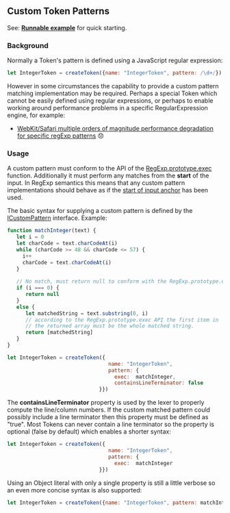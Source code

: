 ## Custom Token Patterns

See: [**Runnable example**](../examples/lexer/custom_patterns/custom_patterns.js) for quick starting.

### Background
Normally a Token's pattern is defined using a JavaScript regular expression:

```JavaScript
let IntegerToken = createToken({name: "IntegerToken", pattern: /\d+/})
```
 
However in some circumstances the capability to provide a custom pattern matching implementation may be required. 
Perhaps a special Token which cannot be easily defined using regular expressions, or perhaps
to enable working around performance problems in a specific RegularExpression engine, for example:

* [WebKit/Safari multiple orders of magnitude performance degradation for specific regExp patterns](https://bugs.webkit.org/show_bug.cgi?id=152578) 😞 


### Usage
A custom pattern must conform to the API of the [RegExp.prototype.exec](https://developer.mozilla.org/en-US/docs/Web/JavaScript/Reference/Global_Objects/RegExp/exec)
function. Additionally it must perform any matches from the **start** of the input. In RegExp semantics this means
that any custom pattern implementations should behave as if the [start of input anchor](http://www.rexegg.com/regex-anchors.html#caret) 
has been used.


The basic syntax for supplying a custom pattern is defined by the [ICustomPattern](http://sap.github.io/chevrotain/documentation/0_20_0/interfaces/icustompattern.html) interface.
Example:

```JavaScript
function matchInteger(text) {
   let i = 0
   let charCode = text.charCodeAt(i)
   while (charCode >= 48 && charCode <= 57) {
     i++
     charCode = text.charCodeAt(i)
   }
   
   // No match, must return null to conform with the RegExp.prototype.exec signature
   if (i === 0) {
      return null
   }
   else {
      let matchedString = text.substring(0, i)
      // according to the RegExp.prototype.exec API the first item in 
      // the returned array must be the whole matched string.
      return [matchedString]
   }
}

let IntegerToken = createToken({
                                 name: "IntegerToken",
                                 pattern: {
                                   exec:  matchInteger,
                                   containsLineTerminator: false
                              }})
```

The **containsLineTerminator** property is used by the lexer to properly compute the line/column numbers.
If the custom matched pattern could possibly include a line terminator then this property must be defined as "true".
Most Tokens can never contain a line terminator so the property is optional (false by default) which enables a shorter syntax:

```JavaScript
let IntegerToken = createToken({
                                 name: "IntegerToken",
                                 pattern: {
                                   exec:  matchInteger
                              }})
```

Using an Object literal with only a single property is still a little verbose so an even more concise syntax is also supported:
```JavaScript
let IntegerToken = createToken({name: "IntegerToken", pattern: matchInteger})
```


 


